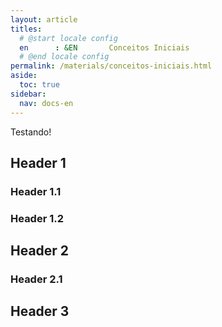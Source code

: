 ```yaml
---
layout: article
titles:
  # @start locale config
  en      : &EN       Conceitos Iniciais
  # @end locale config
permalink: /materials/conceitos-iniciais.html
aside:
  toc: true
sidebar:
  nav: docs-en
---
```


Testando!

## Header 1

### Header 1.1

### Header 1.2

## Header 2

### Header 2.1

## Header 3
